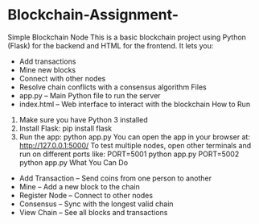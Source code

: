 # Blockchain-Assignment-
Simple Blockchain Node
This is a basic blockchain project using Python (Flask) for the backend and HTML for the frontend. It lets you:
* Add transactions
* Mine new blocks
* Connect with other nodes
* Resolve chain conflicts with a consensus algorithm
Files
* app.py – Main Python file to run the server
* index.html – Web interface to interact with the blockchain
How to Run
1. Make sure you have Python 3 installed
2. Install Flask:
pip install flask
3. Run the app:
python app.py
You can open the app in your browser at: http://127.0.0.1:5000/
To test multiple nodes, open other terminals and run on different ports like:
PORT=5001 python app.py
PORT=5002 python app.py
What You Can Do
* Add Transaction – Send coins from one person to another
* Mine – Add a new block to the chain
* Register Node – Connect to other nodes
* Consensus – Sync with the longest valid chain
* View Chain – See all blocks and transactions
